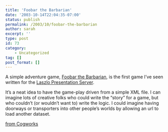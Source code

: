 ```yaml
---
title: 'Foobar the Barbarian'
date: '2003-10-14T22:04:35-07:00'
status: publish
permalink: /2003/10/foobar-the-barbarian
author: sarah
excerpt: ''
type: post
id: 73
category:
    - Uncategorized
tag: []
post_format: []
---
```

A simple adventure game, [Foobar the Barbarian](http://www.mylaszlo.com/lps/whisperstorm/foobar/foobar.lzx), is the first game I’ve seen written for the [Laszlo Presentation Server](http://www.laszlosystems.com).

It’s a neat idea to have the game-play driven from a simple XML file. I can imagine lots of creative folks who could write the “story” for a game, but who couldn’t (or wouldn’t want to) write the logic. I could imagine having doorways or transporters into other people’s worlds by allowing an url to load another dataset.

[from Cogworks](http://cogworks.manilasites.com/2003/10/13)